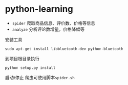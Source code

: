 # python-learning


 * `spider` 爬取商品信息、评价数、价格等信息
 * `analyze` 分析评论数增量，价格降幅等


安装工具

`sudo apt-get install libbluetooth-dev python-bluetooth`

到项目根目录执行

`python setup.py install`

启动/停止 爬虫可使用脚本`spider.sh`
